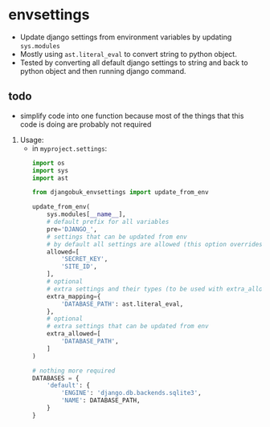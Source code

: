 # envsettings

* Update django settings from environment variables by updating `sys.modules`
* Mostly using `ast.literal_eval` to convert string to python object.
* Tested by converting all default django settings to string and back to python object and then running django command.

## todo
* simplify code into one function because most of the things that this code is doing are probably not required
1. Usage:
    - in `myproject.settings`:
        ```python
        import os
        import sys
        import ast
        
        from djangobuk_envsettings import update_from_env
        
        update_from_env(
            sys.modules[__name__],
            # default prefix for all variables
            pre='DJANGO_',
            # settings that can be updated from env
            # by default all settings are allowed (this option overrides)
            allowed=[
                'SECRET_KEY',
                'SITE_ID',
            ],
            # optional
            # extra settings and their types (to be used with extra_allowed)
            extra_mapping={
                'DATABASE_PATH': ast.literal_eval,
            },
            # optional
            # extra settings that can be updated from env
            extra_allowed=[
                'DATABASE_PATH',
            ]
        )
        
        # nothing more required
        DATABASES = {
            'default': {
                'ENGINE': 'django.db.backends.sqlite3',
                'NAME': DATABASE_PATH,
            }
        }

       ```
